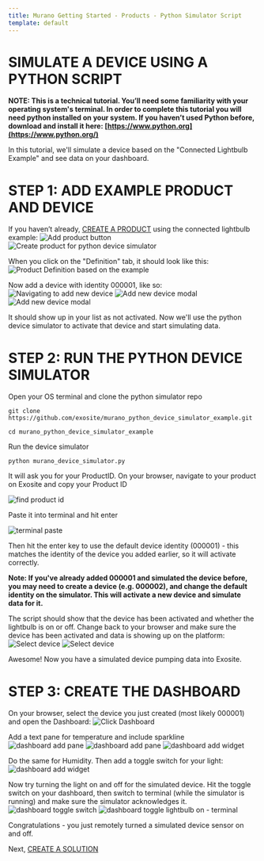 ```yaml
---
title: Murano Getting Started - Products - Python Simulator Script
template: default
---
```


# SIMULATE A DEVICE USING A PYTHON SCRIPT
**NOTE: This is a technical tutorial. You’ll need some familiarity with your operating system's terminal. In order to complete this tutorial you will need python installed on your system. If you haven’t used Python before, download and install it here: [https://www.python.org](https://www.python.org/)**

In this tutorial, we'll simulate a device based on the "Connected Lightbulb Example" and see data on your dashboard.


# STEP 1: ADD EXAMPLE PRODUCT AND DEVICE

If you haven’t already, [CREATE A PRODUCT](http://exosite.io/business/products) using the connected lightbulb example:
![Add product button](assets/add_new_product.png )
![Create product for python device simulator](assets/create_product_python_simulator.png)

When you click on the "Definition" tab, it should look like this:
![Product Definition based on the example](assets/product_definition_lightbulb_example.png)

Now add a device with identity 000001, like so:
![Navigating to add new device](assets/product_add_device.png)
![Add new device modal](assets/new_device.png)
![Add new device modal](assets/product_device_not_activated.png)

It should show up in your list as not activated. Now we'll use the python device simulator to activate that device and start simulating data.


# STEP 2: RUN THE PYTHON DEVICE SIMULATOR

Open your OS terminal and clone the python simulator repo
```
git clone https://github.com/exosite/murano_python_device_simulator_example.git
```

```
cd murano_python_device_simulator_example
```

Run the device simulator
```
python murano_device_simulator.py
```

It will ask you for your ProductID. On your browser, navigate to your product on Exosite and copy your Product ID

![find product id](assets/find_product_id.png)

Paste it into terminal and hit enter

![terminal paste](assets/terminal_paste.png)

Then hit the enter key to use the default device identity (000001) - this matches the identity of the device you added earlier, so it will activate correctly.

**Note: If you've already added 000001 and simulated the device before, you may need to create a device (e.g. 000002), and change the default identity on the simulator. This will activate a new device and simulate data for it.**

The script should show that the device has been activated and whether the lightbulb is on or off. Change back to your browser and make sure the device has been activated and data is showing up on the platform:
![Select device](assets/product_device_activated.png)
![Select device](assets/product_device_resources_simulated_data.png)

Awesome! Now you have a simulated device pumping data into Exosite. 


# STEP 3: CREATE THE DASHBOARD

On your browser, select the device you just created (most likely 000001) and open the Dashboard:
![Click Dashboard](assets/click_dashboard.png)

Add a text pane for temperature and include sparkline
 ![dashboard add pane](assets/product_dashboard_add_pane.png)
 ![dashboard add pane](assets/product_dashboard_add_widget.png)
 ![dashboard add widget](assets/dashboard_add_widget.png)

Do the same for Humidity. Then add a toggle switch for your light:
 ![dashboard add widget](assets/product_dashboard_toggle_widget.png)

Now try turning the light on and off for the simulated device. Hit the toggle switch on your dashboard, then switch to terminal (while the simulator is running) and make sure the simulator acknowledges it.
 ![dashboard toggle switch](assets/product_dashboard_complete_toggle_switch.png)
 ![dashboard toggle lightbulb on - terminal](assets/product_dashboard_lightbulb_on_terminal.png)

Congratulations - you just remotely turned a simulated device sensor on and off.

Next, [CREATE A SOLUTION](http://beta-docs.exosite.com/murano/get-started/solutions/exampleapp/)





